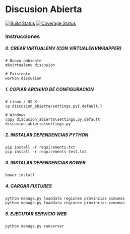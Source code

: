 # Discusion Abierta

[![Build Status](https://travis-ci.org/m4droid/Discusion-Abierta.svg?branch=master)](https://travis-ci.org/m4droid/Discusion-Abierta)
[![Coverage Status](https://coveralls.io/repos/github/m4droid/Discusion-Abierta/badge.svg?branch=master)](https://coveralls.io/github/m4droid/Discusion-Abierta)

### Instrucciones

##### 0. CREAR VIRTUALENV (CON VIRTUALENVWRAPPER)
	# Nuevo ambiente
	mkvirtualenv discusion

	# Existente
	workon discusion

##### 1. COPIAR ARCHIVO DE CONFIGURACION
	# Linux / OS X
    cp discusion_abierta/settings.py{.default,}

    # Windows
    copy discusion_abierta\settings.py.default discusion_abierta\settings.py

##### 2. INSTALAR DEPENDENCIAS PYTHON
    pip install -r requirements.txt
    pip install -r requirements-test.txt

##### 3. INSTALAR DEPENDENCIAS BOWER
    bower install

##### 4. CARGAR FIXTURES
    python manage.py loaddata regiones provincias comunas 
    python manage.py loaddata regiones provincias comunas

##### 5. EJECUTAR SERVICIO WEB
    python manage.py runserver
